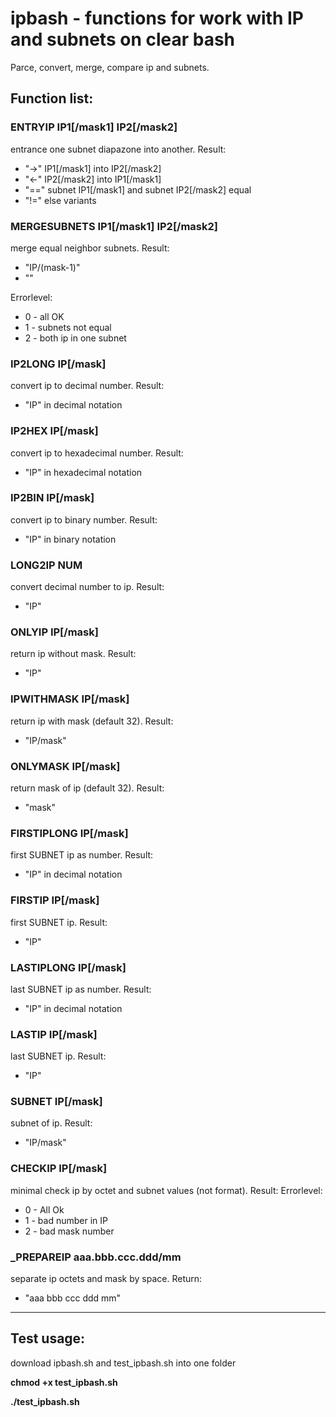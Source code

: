 # ipbash  - functions for work with IP and subnets on clear bash
Parce, convert, merge, compare ip and subnets.
## Function list: 

### ENTRYIP IP1[/mask1] IP2[/mask2]

entrance one subnet diapazone into another. Result:
* "->"  IP1[/mask1] into IP2[/mask2]
* "<-"  IP2[/mask2] into IP1[/mask1]
* "==" subnet IP1[/mask1] and subnet IP2[/mask2] equal
* "!=" else variants

### MERGESUBNETS IP1[/mask1] IP2[/mask2]
merge equal neighbor subnets. Result:
* "IP/(mask-1)"
* ""

Errorlevel:
* 0 - all OK
* 1 - subnets not equal
* 2 - both ip in one subnet  

### IP2LONG IP[/mask]

convert ip to decimal number. Result:
* "IP" in decimal notation

### IP2HEX IP[/mask]
convert ip to hexadecimal number. Result:
* "IP" in hexadecimal notation

### IP2BIN  IP[/mask]
convert ip to binary number. Result:
* "IP" in binary notation

### LONG2IP NUM
convert decimal number to ip. Result:
* "IP"

### ONLYIP IP[/mask]
return ip without mask. Result:
* "IP"

### IPWITHMASK IP[/mask]
return ip with mask (default 32). Result:
* "IP/mask"

### ONLYMASK IP[/mask]
return mask of ip (default 32). Result:
* "mask"

### FIRSTIPLONG IP[/mask]
first SUBNET ip as number. Result:
* "IP" in decimal notation

### FIRSTIP  IP[/mask]
first SUBNET ip. Result:
* "IP"

### LASTIPLONG  IP[/mask]
last SUBNET ip as number. Result:
* "IP" in decimal notation

### LASTIP IP[/mask]
last SUBNET ip. Result:
* "IP"

### SUBNET IP[/mask]
subnet of ip. Result:
* "IP/mask"

### CHECKIP  IP[/mask]
minimal check ip by octet and subnet values (not format). Result:
Errorlevel:
* 0 - All Ok
* 1 - bad number in IP
* 2 - bad mask number

### _PREPAREIP aaa.bbb.ccc.ddd/mm
separate ip octets and mask by space. Return:
* "aaa bbb ccc ddd mm"

<HR>

## Test usage:

download ipbash.sh and test_ipbash.sh into one folder

**chmod +x test_ipbash.sh**

**./test_ipbash.sh**
